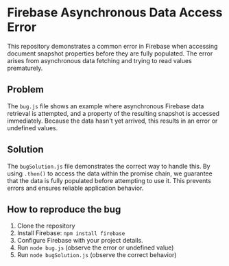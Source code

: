 # Firebase Asynchronous Data Access Error

This repository demonstrates a common error in Firebase when accessing document snapshot properties before they are fully populated.  The error arises from asynchronous data fetching and trying to read values prematurely.

## Problem
The `bug.js` file shows an example where asynchronous Firebase data retrieval is attempted, and a property of the resulting snapshot is accessed immediately.  Because the data hasn't yet arrived, this results in an error or undefined values.

## Solution
The `bugSolution.js` file demonstrates the correct way to handle this. By using `.then()` to access the data within the promise chain, we guarantee that the data is fully populated before attempting to use it. This prevents errors and ensures reliable application behavior. 

## How to reproduce the bug
1. Clone the repository
2. Install Firebase: `npm install firebase`
3. Configure Firebase with your project details.
4. Run `node bug.js` (observe the error or undefined value)
5. Run `node bugSolution.js` (observe the correct behavior)